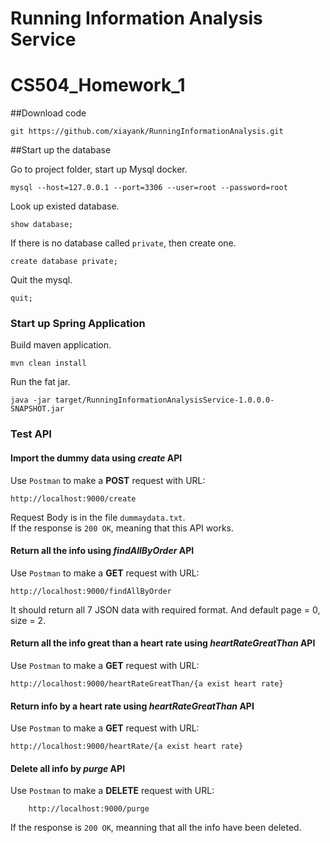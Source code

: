 Running Information Analysis Service 
===
CS504_Homework_1
==
##Download code 


    git https://github.com/xiayank/RunningInformationAnalysis.git
##Start up the database

Go to project folder, start up Mysql docker.

    mysql --host=127.0.0.1 --port=3306 --user=root --password=root 
Look up existed database.

    show database;

If there is no database called `private`, then create one.

    create database private;
Quit the mysql.

    quit;
### Start up Spring Application
Build maven application.

    mvn clean install
Run the fat jar.

    java -jar target/RunningInformationAnalysisService-1.0.0.0-SNAPSHOT.jar

### Test API
#### Import the dummy data using _create_ API
Use `Postman`  to make a __POST__  request with URL:

    http://localhost:9000/create
Request Body is in the file `dummaydata.txt`.  
If the response is `200 OK`, meaning that this API works.

#### Return all the info using _findAllByOrder_ API
Use `Postman` to make a __GET__ request with URL:

    http://localhost:9000/findAllByOrder
It should return all 7 JSON data with required format. And default page = 0, size = 2. 


#### Return all the info great than a heart rate using _heartRateGreatThan_ API
Use `Postman` to make a __GET__ request with URL:

    http://localhost:9000/heartRateGreatThan/{a exist heart rate}

#### Return info by a heart rate using _heartRateGreatThan_ API
Use `Postman` to make a __GET__ request with URL:

    http://localhost:9000/heartRate/{a exist heart rate}
#### Delete all info by _purge_ API
Use `Postman` to make a  __DELETE__ request with URL:

        http://localhost:9000/purge
If the response is `200 OK`, meanning that all the info have been deleted.
